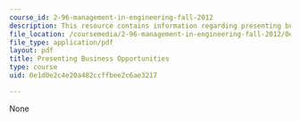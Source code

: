 ```yaml
---
course_id: 2-96-management-in-engineering-fall-2012
description: This resource contains information regarding presenting business opportunities.
file_location: /coursemedia/2-96-management-in-engineering-fall-2012/0e1d0e2c4e20a482ccffbee2c6ae3217_MIT2_96F12_read01.pdf
file_type: application/pdf
layout: pdf
title: Presenting Business Opportunities
type: course
uid: 0e1d0e2c4e20a482ccffbee2c6ae3217

---
```

None